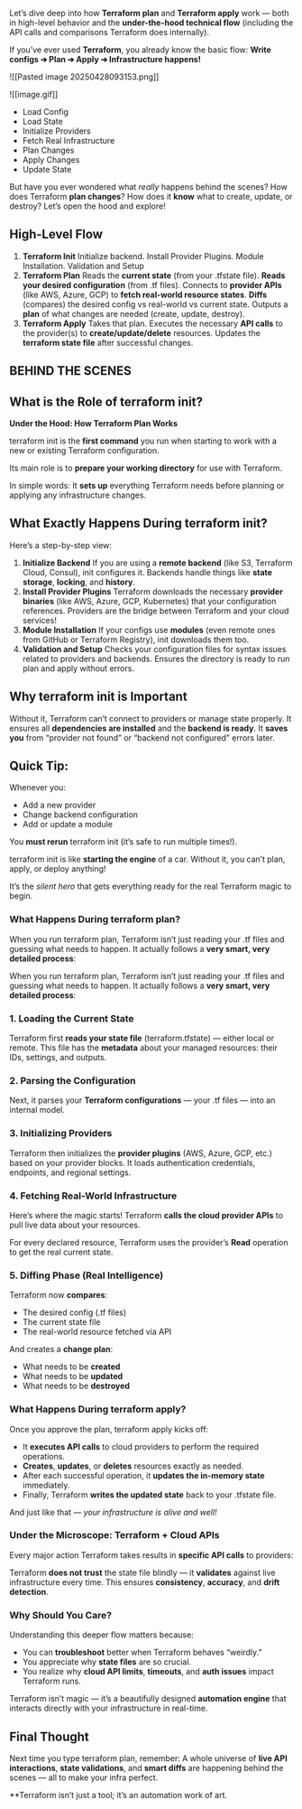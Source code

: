 Let’s dive deep into how **Terraform plan** and **Terraform apply** work — both in high-level behavior and the **under-the-hood technical flow** (including the API calls and comparisons Terraform does internally).

If you’ve ever used **Terraform**, you already know the basic flow: **Write configs ➔ Plan ➔ Apply ➔ Infrastructure happens!**

![[Pasted image 20250428093153.png]]

![[image.gif]]

- Load Config
- Load State
- Initialize Providers
- Fetch Real Infrastructure
- Plan Changes
- Apply Changes
- Update State

But have you ever wondered what _really_ happens behind the scenes? How does Terraform **plan changes**? How does it **know** what to create, update, or destroy? Let’s open the hood and explore!

## High-Level Flow

1. **Terraform Init** Initialize backend. Install Provider Plugins. Module Installation. Validation and Setup
2. **Terraform Plan** Reads the **current state** (from your .tfstate file). **Reads your desired configuration** (from .tf files). Connects to **provider APIs** (like AWS, Azure, GCP) to **fetch real-world resource states**. **Diffs** (compares) the desired config vs real-world vs current state. Outputs a **plan** of what changes are needed (create, update, destroy).
3. **Terraform Apply** Takes that plan. Executes the necessary **API calls** to the provider(s) to **create/update/delete** resources. Updates the **terraform state file** after successful changes.

## BEHIND THE SCENES

## What is the Role of terraform init?

**Under the Hood: How Terraform Plan Works**

terraform init is the **first command** you run when starting to work with a new or existing Terraform configuration.

Its main role is to **prepare your working directory** for use with Terraform.

In simple words: 
It **sets up** everything Terraform needs before planning or applying any infrastructure changes.

## What Exactly Happens During terraform init?

Here’s a step-by-step view:

1. **Initialize Backend** If you are using a **remote backend** (like S3, Terraform Cloud, Consul), init configures it. Backends handle things like **state storage**, **locking**, and **history**.
2. **Install Provider Plugins** Terraform downloads the necessary **provider binaries** (like AWS, Azure, GCP, Kubernetes) that your configuration references. Providers are the bridge between Terraform and your cloud services!
3. **Module Installation** If your configs use **modules** (even remote ones from GitHub or Terraform Registry), init downloads them too.
4. **Validation and Setup** Checks your configuration files for syntax issues related to providers and backends. Ensures the directory is ready to run plan and apply without errors.

## Why terraform init is Important

 Without it, Terraform can’t connect to providers or manage state properly. 
 It ensures all **dependencies are installed** and the **backend is ready**. 
 It **saves you** from “provider not found” or “backend not configured” errors later.

## Quick Tip:

Whenever you:

- Add a new provider
- Change backend configuration
- Add or update a module

You **must rerun** terraform init (it’s safe to run multiple times!).

terraform init is like **starting the engine** of a car. Without it, you can’t plan, apply, or deploy anything!

It’s the _silent hero_ that gets everything ready for the real Terraform magic to begin. 

### What Happens During terraform plan?

When you run terraform plan, Terraform isn’t just reading your .tf files and guessing what needs to happen. It actually follows a **very smart, very detailed process**:

When you run terraform plan, Terraform isn’t just reading your .tf files and guessing what needs to happen. It actually follows a **very smart, very detailed process**:

### 1. Loading the Current State

Terraform first **reads your state file** (terraform.tfstate) — either local or remote. This file has the **metadata** about your managed resources: their IDs, settings, and outputs.

### 2. Parsing the Configuration

Next, it parses your **Terraform configurations** — your .tf files — into an internal model.

### 3. Initializing Providers

Terraform then initializes the **provider plugins** (AWS, Azure, GCP, etc.) based on your provider blocks. It loads authentication credentials, endpoints, and regional settings.

### 4. Fetching Real-World Infrastructure

Here’s where the magic starts! Terraform **calls the cloud provider APIs** to pull live data about your resources.

For every declared resource, Terraform uses the provider’s **Read** operation to get the real current state.

### 5. Diffing Phase (Real Intelligence)

Terraform now **compares**:

- The desired config (.tf files)
- The current state file
- The real-world resource fetched via API

And creates a **change plan**:

- What needs to be **created** 
- What needs to be **updated** 
- What needs to be **destroyed** 

### What Happens During terraform apply?

Once you approve the plan, terraform apply kicks off:

- It **executes API calls** to cloud providers to perform the required operations.
- **Creates**, **updates**, or **deletes** resources exactly as needed.
- After each successful operation, it **updates the in-memory state** immediately.
- Finally, Terraform **writes the updated state** back to your .tfstate file.

And just like that — _your infrastructure is alive and well!_

### Under the Microscope: Terraform + Cloud APIs

Every major action Terraform takes results in **specific API calls** to providers:

Terraform **does not trust** the state file blindly — it **validates** against live infrastructure every time. This ensures **consistency**, **accuracy**, and **drift detection**.

### Why Should You Care?

Understanding this deeper flow matters because:

- You can **troubleshoot** better when Terraform behaves “weirdly.”
- You appreciate why **state files** are so crucial.
- You realize why **cloud API limits**, **timeouts**, and **auth issues** impact Terraform runs.

Terraform isn’t magic — it’s a beautifully designed **automation engine** that interacts directly with your infrastructure in real-time.

## Final Thought

Next time you type terraform plan, remember: A whole universe of **live API interactions**, **state validations**, and **smart diffs** are happening behind the scenes — all to make your infra perfect. 

**Terraform isn’t just a tool; it’s an automation work of art. 

